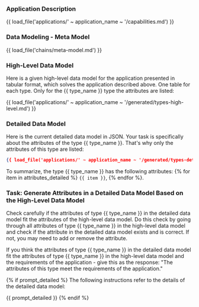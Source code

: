 ### Application Description

{{ load_file('applications/' ~ application_name ~ '/capabilities.md') }}

### Data Modeling - Meta Model

{{ load_file('chains/meta-model.md') }}

### High-Level Data Model

Here is a given high-level data model for the application presented in tabular format, which solves the application described above. 
One table for each type. 
Only for the {{ type_name }} type the attributes are listed: 

{{ load_file('applications/' ~ application_name ~ '/generated/types-high-level.md') }}

### Detailed Data Model

Here is the current detailed data model in JSON. Your task is specifically about the attributes of the type {{ type_name }}. That's why only the attributes of this type are listed:

```json
{{ load_file('applications/' ~ application_name ~ '/generated/types-detailed-only-attributes-of-index-type.json') }}
```

To summarize, the type {{ type_name }} has the following attributes: {% for item in attributes_detailed %} `{{ item }}`, {% endfor %}.

### Task: Generate Attributes in a Detailed Data Model Based on the High-Level Data Model

Check carefully if the attributes of type {{ type_name }} in the detailed data model fit the attributes of the high-level data model. 
Do this check by going through all attributes of type {{ type_name }} in the high-level data model and check if the attribute in the detailed data model exists and is correct. 
If not, you may need to add or remove the attribute.

If you think the attributes of type {{ type_name }} in the detailed data model fit the attributes of type {{ type_name }} in the high-level data model and the requirements of the application - give this as the response: "The attributes of this type meet the requirements of the application."

{% if prompt_detailed %}
The following instructions refer to the details of the detailed data model:

{{ prompt_detailed }}
{% endif %}

